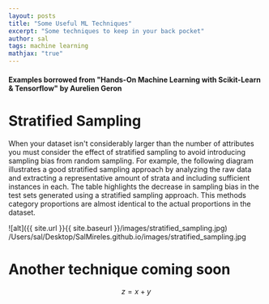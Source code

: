```yaml
---
layout: posts
title: "Some Useful ML Techniques"
excerpt: "Some techniques to keep in your back pocket"
author: sal
tags: machine learning
mathjax: "true"
---
```


#### Examples borrowed from "Hands-On Machine Learning with Scikit-Learn & Tensorflow" by Aurelien Geron

# Stratified Sampling

When your dataset isn't considerably larger than the number of attributes you must consider the effect of stratified sampling to
avoid introducing sampling bias from random sampling. For example, the following diagram illustrates a good stratified sampling approach by analyzing the raw data and extracting a representative amount of strata and including sufficient instances in each. The table highlights the decrease in sampling bias in the test sets generated using a stratified sampling approach. This methods category proportions are almost identical to the actual proportions in the dataset.

![alt]({{ site.url }}{{ site.baseurl }}/images/stratified_sampling.jpg)
/Users/sal/Desktop/SalMireles.github.io/images/stratified_sampling.jpg


# Another technique coming soon
$$z=x+y$$

